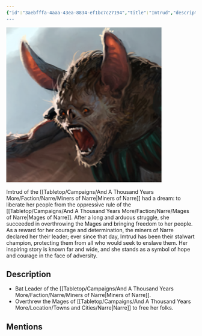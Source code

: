 ```yaml
---
{"id":"3aebfffa-4aaa-43ea-8834-ef1bc7c27194","title":"Imtrud","description":"Imtrud of the Miners of Narre had a dream: to liberate her people from the oppressive rule of the Mages of Narre. After a long and arduous struggle, she succeeded in overthrowing the Mages and bringing freedom to her people.","isActivePartyMember":false,"publish":true,"date_created":"Sunday, January 15th 2023, 1:28:57 pm","date_modified":"Thursday, April 11th 2024, 10:05:51 pm","cssclasses":["mado-heading"],"path":"Tabletop/Campaigns/And A Thousand Years More/Characters/Allies/Imtrud.md","permalink":"/tabletop/campaigns/and-a-thousand-years-more/characters/allies/imtrud/","PassFrontmatter":true}
---
```



![Banner-Imtrud-polaroid.png|200](../../../../../Media/IronClaw/Polaroid/Banner-Imtrud-polaroid.png)

Imtrud of the [[Tabletop/Campaigns/And A Thousand Years More/Faction/Narre/Miners of Narre\|Miners of Narre]] had a dream: to liberate her people from the oppressive rule of the [[Tabletop/Campaigns/And A Thousand Years More/Faction/Narre/Mages of Narre\|Mages of Narre]]. After a long and arduous struggle, she succeeded in overthrowing the Mages and bringing freedom to her people. As a reward for her courage and determination, the miners of Narre declared her their leader; ever since that day, Imtrud has been their stalwart champion, protecting them from all who would seek to enslave them. Her inspiring story is known far and wide, and she stands as a symbol of hope and courage in the face of adversity.

## Description

- Bat Leader of the [[Tabletop/Campaigns/And A Thousand Years More/Faction/Narre/Miners of Narre\|Miners of Narre]].
- Overthrew the Mages of [[Tabletop/Campaigns/And A Thousand Years More/Location/Towns and Cities/Narre\|Narre]] to free her folks.

## Mentions


